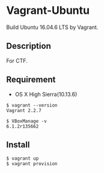 Vagrant-Ubuntu
====

Build Ubuntu 16.04.6 LTS by Vagrant.

## Description

For CTF.

## Requirement


- OS X High Sierra(10.13.6)

```shell
$ vagrant --version
Vagrant 2.2.7

$ VBoxManage -v
6.1.2r135662
```

## Install

```shell
$ vagrant up
$ vagrant provision
```
